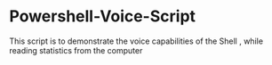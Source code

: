 # Powershell-Voice-Script
This script is to demonstrate the voice capabilities of the Shell , while reading statistics from the computer 
